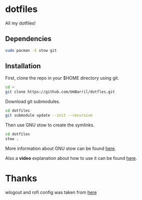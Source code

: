 
# dotfiles

All my dotfiles!

## Dependencies

```bash
sudo pacman -S stow git
```

## Installation

First, clone the repo in your $HOME directory using git.

```bash
cd ~
git clone https://github.com/UmBarril/dotfles.git
```
Download git submodules.

```bash
cd dotfiles
git submodule update --init --recursive
```
Then use GNU stow to create the symlinks.

```bash
cd dotfiles
stow .
```

More information about GNU stow can be found [here](https://www.gnu.org/software/stow/).

Also a **video** explanation about how to use it can be found [here](https://www.youtube.com/watch?v=y6XCebnB9gs).

# Thanks

wlogout and rofi config was taken from [here](https://github.com/zDyanTB/HyprNova/blob/master/.config/wlogout)
